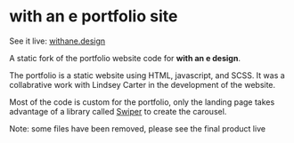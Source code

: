 # with an e portfolio site
See it live: [withane.design](https://withane.design)

A static fork of the portfolio website code for **with an e design**.

The portfolio is a static website using HTML, javascript, and SCSS. It was a collabrative work with Lindsey Carter in the development of the website.

Most of the code is custom for the portfolio, only the landing page takes advantage of a library called [Swiper](https://swiperjs.com/) to create the carousel.

Note: some files have been removed, please see the final product live
